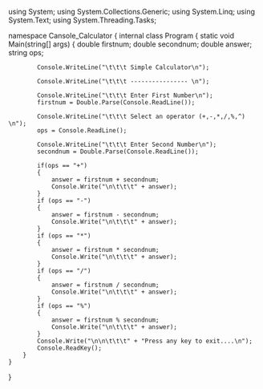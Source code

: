 using System;
using System.Collections.Generic;
using System.Linq;
using System.Text;
using System.Threading.Tasks;

namespace Cansole_Calculator
{
    internal class Program
    {
        static void Main(string[] args)
        {
            double firstnum;
            double secondnum;
            double answer;
            string ops;

            Console.WriteLine("\t\t\t Simple Calculator\n");

            Console.WriteLine("\t\t\t ---------------- \n");

            Console.WriteLine("\t\t\t Enter First Number\n");
            firstnum = Double.Parse(Console.ReadLine());

            Console.WriteLine("\t\t\t Select an operator (+,-,*,/,%,^) \n");
            ops = Console.ReadLine();

            Console.WriteLine("\t\t\t Enter Second Number\n");
            secondnum = Double.Parse(Console.ReadLine());

            if(ops == "+")
            {
                answer = firstnum + secondnum;
                Console.Write("\n\t\t\t" + answer);
            }
            if (ops == "-")
            {
                answer = firstnum - secondnum;
                Console.Write("\n\t\t\t" + answer);
            }
            if (ops == "*")
            {
                answer = firstnum * secondnum;
                Console.Write("\n\t\t\t" + answer);
            }
            if (ops == "/")
            {
                answer = firstnum / secondnum;
                Console.Write("\n\t\t\t" + answer);
            }
            if (ops == "%")
            {
                answer = firstnum % secondnum;
                Console.Write("\n\t\t\t" + answer);
            }
            Console.Write("\n\n\t\t\t" + "Press any key to exit....\n");
            Console.ReadKey();
        }
    }
}
